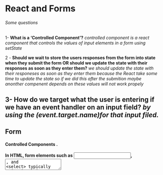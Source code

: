 # React and Forms
###### Some questions
1- **What is a ‘Controlled Component’?**
*controlled component is a react component that controls the values of input elements in a form using setState*

2 - **Should we wait to store the users responses from the form into state when they submit the form OR should we update the state with their responses as soon as they enter them?**
*we should update the state with their responeses as soon as they enter them because the React take some time to update the state so if we did this after the submition maybe anonther compenent depends on these values will not work propely*

3- **How do we target what the user is entering if we have an event handler on an input field?**
*by using the (event.target.name)for that input filed.*
----------------------------------------------------------------------------------------
## Form
#### Controlled Components .
**In HTML, form elements such as <input>, <textarea>, and <select> typically maintain their own state and update it based on user input. In React, mutable state is typically kept in the state property of components, and only updated with setState().**

**We can combine the two by making the React state be the “single source of truth”. Then the React component that renders a form also controls what happens in that form on subsequent user input. An input form element whose value is controlled by React in this way is called a “controlled component”.**
-----------------------------------------------------------------------
###### NOW LET'S GET SOME TAG THAT WE CAN USING IN HTML
#### The textarea Tag
**In HTML, a <textarea> element defines its text by its children:**

**In React, a <textarea> uses a value attribute instead. This way, a form using a <textarea> can be written very similarly to a form that uses a single-line input.**
----------------------------------------------------------------------
#### The select Tag
**In HTML, <select> creates a drop-down list. For example, this HTML creates a drop-down list of flavors**
EX:: 
![select](https://www.codegrepper.com/codeimages/react-select-tag.png)
------------------------------------------------------------------------

#### The file input Tag
**In HTML, an <input type="file"> lets the user choose one or more files from their device storage to be uploaded to a server or manipulated by JavaScript via the File API .**
------------------------------------------------------------------------
#### Handling Multiple Inputs
**When we need to handle multiple controlled input elements, you can add a name attribute to each element and let the handler function choose what to do based on the value of (event.target.name.)**
---------------------------------------------------------------------
#### The Conditional (Ternary) Operator
**Starting With the Basics — The if statement**
**Using a conditional, like an if statement, allows us to specify that a certain block of code should be executed if a certain condition is met.**
![ifconditional](https://scotch-res.cloudinary.com/image/upload/w_auto,q_auto:good,f_auto/v1562952581/jqctyinrganjts991d3w.jpg)
